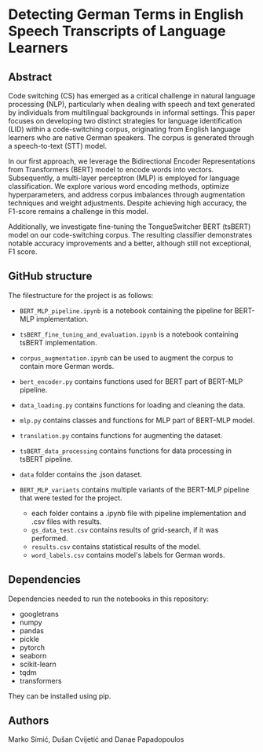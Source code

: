 # Detecting German Terms in English Speech Transcripts of Language Learners

## Abstract

Code switching (CS) has emerged as a critical challenge in natural language processing (NLP), particularly when dealing with speech and text generated by individuals from multilingual backgrounds in informal settings.
This paper focuses on developing two distinct strategies for language identification (LID) within a code-switching corpus, originating from English language learners who are native German speakers.
The corpus is generated through a speech-to-text (STT) model.

In our first approach, we leverage the Bidirectional Encoder Representations from Transformers (BERT) model to encode words into vectors.
Subsequently, a multi-layer perceptron (MLP) is employed for language classification.
We explore various word encoding methods, optimize hyperparameters, and address corpus imbalances through augmentation techniques and weight adjustments.
Despite achieving high accuracy, the F1-score remains a challenge in this model.

Additionally, we investigate fine-tuning the TongueSwitcher BERT (tsBERT) model on our code-switching corpus.
The resulting classifier demonstrates notable accuracy improvements and a better, although still not exceptional, F1 score.


## GitHub structure

The filestructure for the project is as follows:

- `BERT_MLP_pipeline.ipynb` is a notebook containing the pipeline for BERT-MLP implementation.
- `tsBERT_fine_tuning_and_evaluation.ipynb` is a notebook containing tsBERT implementation. 

- `corpus_augmentation.ipynb` can be used to augment the corpus to contain more German words.

 - `bert_encoder.py` contains functions used for BERT part of BERT-MLP pipeline.
 - `data_loading.py` contains functions for loading and cleaning the data.
 - `mlp.py` contains classes and functions for MLP part of BERT-MLP model.
 - `translation.py` contains functions for augmenting the dataset.
 - `tsBERT_data_processing` contains functions for data processing in tsBERT pipeline.

 - `data` folder contains the .json dataset.
 - `BERT_MLP_variants` contains multiple variants of the BERT-MLP pipeline that were tested for the project.
    - each folder contains a .ipynb file with pipeline implementation and .csv files with results.
    - `gs_data_test.csv` contains results of grid-search, if it was performed.
    - `results.csv` contains statistical results of the model.
    - `word_labels.csv` contains model's labels for German words.


## Dependencies

Dependencies needed to run the notebooks in this repository:

- googletrans
- numpy
- pandas
- pickle
- pytorch
- seaborn
- scikit-learn
- tqdm
- transformers

They can be installed using pip.


## Authors
Marko Simić, Dušan Cvijetić and Danae Papadopoulos
